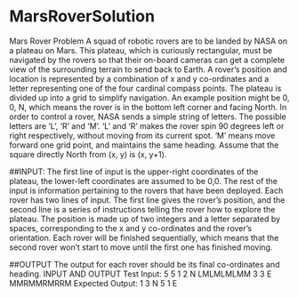# MarsRoverSolution

Mars Rover Problem
A squad of robotic rovers are to be landed by NASA on a plateau on Mars.
This plateau, which is curiously rectangular, must be navigated by the rovers so that their on-board
cameras can get a complete view of the surrounding terrain to send back to Earth.
A rover’s position and location is represented by a combination of x and y co-ordinates and a letter
representing one of the four cardinal compass points. The plateau is divided up into a grid to simplify
navigation. An example position might be 0, 0, N, which means the rover is in the bottom left corner and
facing North.
In order to control a rover, NASA sends a simple string of letters. The possible letters are ‘L’, ‘R’ and ‘M’.
‘L’ and ‘R’ makes the rover spin 90 degrees left or right respectively, without moving from its current spot.
‘M’ means move forward one grid point, and maintains the same heading.
Assume that the square directly North from (x, y) is (x, y+1).

##INPUT:
The first line of input is the upper-right coordinates of the plateau, the lower-left coordinates are assumed
to be 0,0.
The rest of the input is information pertaining to the rovers that have been deployed. Each rover has two
lines of input. The first line gives the rover’s position, and the second line is a series of instructions telling
the rover how to explore the plateau.
The position is made up of two integers and a letter separated by spaces, corresponding to the x and y
co-ordinates and the rover’s orientation.
Each rover will be finished sequentially, which means that the second rover won’t start to move until the
first one has finished moving.

##OUTPUT
The output for each rover should be its final co-ordinates and heading.
INPUT AND OUTPUT
Test Input:
5 5
1 2 N
LMLMLMLMM
3 3 E
MMRMMRMRRM
Expected Output:
1 3 N
5 1 E
